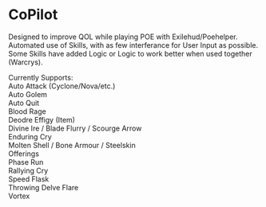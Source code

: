 # CoPilot

Designed to improve QOL while playing POE with Exilehud/Poehelper.
Automated use of Skills, with as few interferance for User Input as possible.
Some Skills have added Logic or Logic to work better when used together (Warcrys).  

Currently Supports:  
Auto Attack (Cyclone/Nova/etc.)  
Auto Golem  
Auto Quit  
Blood Rage  
Deodre Effigy (Item)  
Divine Ire / Blade Flurry / Scourge Arrow  
Enduring Cry  
Molten Shell / Bone Armour / Steelskin   
Offerings  
Phase Run  
Rallying Cry  
Speed Flask  
Throwing Delve Flare  
Vortex  

